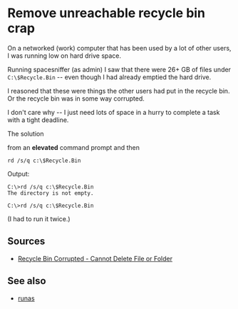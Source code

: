 ﻿# Remove unreachable recycle bin crap

On a networked (work) computer that has been used by a lot of other users, I was running low on hard drive space.

Running spacesniffer (as admin) I saw that there were 26+ GB of files under `C:\$Recycle.Bin` -- even though I had already emptied the hard drive.

I reasoned that these were things the other users had put in the recycle bin. Or the recycle bin was in some way corrupted.

I don't care why -- I just need lots of space in a hurry to complete a task with a tight deadline.

The solution

from an **elevated** command prompt and then

	rd /s/q c:\$Recycle.Bin

Output:

	C:\>rd /s/q c:\$Recycle.Bin
	The directory is not empty.

	C:\>rd /s/q c:\$Recycle.Bin

(I had to run it twice.)

## Sources

 * [Recycle Bin Corrupted - Cannot Delete File or Folder](https://www.vistax64.com/tutorials/131294-recycle-bin-corrupted-cannot-delete-file-folder.html)

 ## See also

 * [runas](../powershell/runas.md)